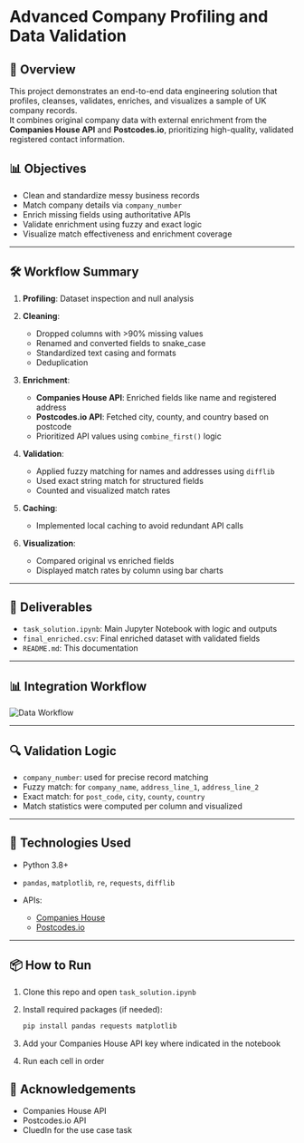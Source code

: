 # Advanced Company Profiling and Data Validation

## 🚀 Overview

This project demonstrates an end-to-end data engineering solution that profiles, cleanses, validates, enriches, and visualizes a sample of UK company records.  
It combines original company data with external enrichment from the **Companies House API** and **Postcodes.io**, prioritizing high-quality, validated registered contact information.

## 📊 Objectives

- Clean and standardize messy business records
- Match company details via `company_number`
- Enrich missing fields using authoritative APIs
- Validate enrichment using fuzzy and exact logic
- Visualize match effectiveness and enrichment coverage

---

## 🛠️ Workflow Summary

1. **Profiling**: Dataset inspection and null analysis

2. **Cleaning**:
   - Dropped columns with >90% missing values
   - Renamed and converted fields to snake_case
   - Standardized text casing and formats
   - Deduplication

3. **Enrichment**:
   - **Companies House API**: Enriched fields like name and registered address
   - **Postcodes.io API**: Fetched city, county, and country based on postcode
   - Prioritized API values using `combine_first()` logic

4. **Validation**:
   - Applied fuzzy matching for names and addresses using `difflib`
   - Used exact string match for structured fields
   - Counted and visualized match rates

5. **Caching**:
   - Implemented local caching to avoid redundant API calls

6. **Visualization**:
   - Compared original vs enriched fields
   - Displayed match rates by column using bar charts

---

## 📁 Deliverables

- `task_solution.ipynb`: Main Jupyter Notebook with logic and outputs
- `final_enriched.csv`: Final enriched dataset with validated fields
- `README.md`: This documentation

---

## 📊 Integration Workflow

![Data Workflow](https://github.com/user-attachments/assets/4d61352e-c42a-4ddb-95a6-5ba99415837f)

---

## 🔍 Validation Logic

- `company_number`: used for precise record matching
- Fuzzy match: for `company_name`, `address_line_1`, `address_line_2`
- Exact match: for `post_code`, `city`, `county`, `country`
- Match statistics were computed per column and visualized

---

## 🧰 Technologies Used

- Python 3.8+
- `pandas`, `matplotlib`, `re`, `requests`, `difflib`

- APIs:
  - [Companies House](https://developer.company-information.service.gov.uk)
  - [Postcodes.io](https://postcodes.io/)

---

## 📦 How to Run

1. Clone this repo and open `task_solution.ipynb`
2. Install required packages (if needed):

   ```bash
   pip install pandas requests matplotlib
   
3. Add your Companies House API key where indicated in the notebook
4. Run each cell in order

## 🙏 Acknowledgements

- Companies House API
- Postcodes.io API
- CluedIn for the use case task
